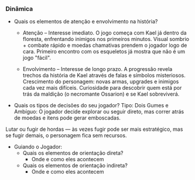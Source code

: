 ### Dinâmica

- Quais os elementos de atenção e envolvimento na história?
    - Atenção – Interesse imediato.
O jogo começa com Kael já dentro da floresta, enfrentando inimigos nos primeiros minutos.
Visual sombrio + combate rápido e moedas chamativas prendem o jogador logo de cara.
Primeiro encontro com os esqueletos já mostra que não é um jogo "fácil".

    - Envolvimento – Interesse de longo prazo.
A progressão revela trechos da história de Kael através de falas e símbolos misteriosos.
Crescimento do personagem: novas armas, upgrades e inimigos cada vez mais difíceis.
Curiosidade para descobrir quem está por trás da maldição (o necromante Ossarion) e se Kael sobreviverá.

- Quais os tipos de decisões do seu jogador?
Tipo: Dois Gumes e Ambíguo: 
O jogador decide explorar ou seguir direto, mas correr atrás de moedas e itens pode gerar emboscadas.

Lutar ou fugir de hordas — às vezes fugir pode ser mais estratégico, mas se fugir demais, o personagem fica sem recursos.

- Guiando o Jogador:
    - Quais os elementos de orientação direta?
        - Onde e como eles acontecem
    - Quais os elementos de orientação indireta?
        - Onde e como eles acontecem
